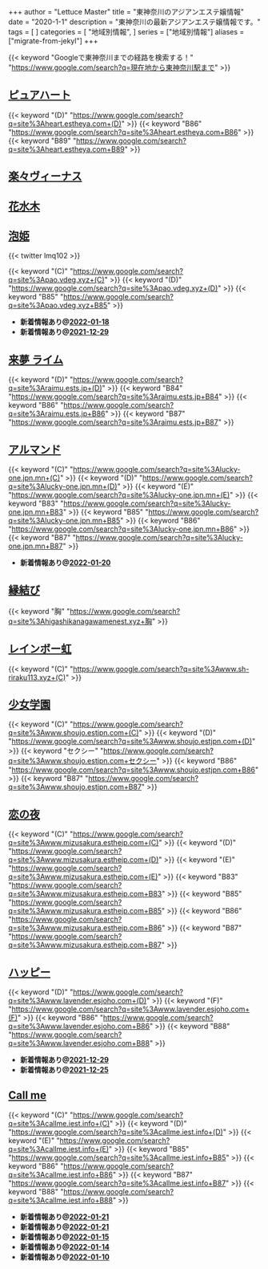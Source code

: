 +++
author = "Lettuce Master"
title = "東神奈川のアジアンエステ嬢情報"
date = "2020-1-1"
description = "東神奈川の最新アジアンエステ嬢情報です。"
tags = [
]
categories = [
    "地域別情報",
]
series = ["地域別情報"]
aliases = ["migrate-from-jekyl"]
+++

{{< keyword "Googleで東神奈川までの経路を検索する！" "https://www.google.com/search?q=現在地から東神奈川駅まで" >}}

## [ピュアハート](http://heart.estheya.com/)
{{< keyword "(D)" "https://www.google.com/search?q=site%3Aheart.estheya.com+(D)" >}} {{< keyword "B86" "https://www.google.com/search?q=site%3Aheart.estheya.com+B86" >}} {{< keyword "B89" "https://www.google.com/search?q=site%3Aheart.estheya.com+B89" >}} 

## [楽々ヴィーナス](http://www.rakuraku-venus.xyz/)


## [花水木](http://est-hanamizuki.com/)


## [泡姫](http://pao.vdeg.xyz/)


{{< twitter lmq102 >}}

{{< keyword "(C)" "https://www.google.com/search?q=site%3Apao.vdeg.xyz+(C)" >}} {{< keyword "(D)" "https://www.google.com/search?q=site%3Apao.vdeg.xyz+(D)" >}} {{< keyword "B85" "https://www.google.com/search?q=site%3Apao.vdeg.xyz+B85" >}} 

- **新着情報あり@[2022-01-18](/post/2022-01-18)**
- **新着情報あり@[2021-12-29](/post/2021-12-29)**
## [来夢 ライム](http://raimu.ests.jp/)
{{< keyword "(D)" "https://www.google.com/search?q=site%3Araimu.ests.jp+(D)" >}} {{< keyword "B84" "https://www.google.com/search?q=site%3Araimu.ests.jp+B84" >}} {{< keyword "B86" "https://www.google.com/search?q=site%3Araimu.ests.jp+B86" >}} {{< keyword "B87" "https://www.google.com/search?q=site%3Araimu.ests.jp+B87" >}} 

## [アルマンド](http://lucky-one.jpn.mn/)
{{< keyword "(C)" "https://www.google.com/search?q=site%3Alucky-one.jpn.mn+(C)" >}} {{< keyword "(D)" "https://www.google.com/search?q=site%3Alucky-one.jpn.mn+(D)" >}} {{< keyword "(E)" "https://www.google.com/search?q=site%3Alucky-one.jpn.mn+(E)" >}} {{< keyword "B83" "https://www.google.com/search?q=site%3Alucky-one.jpn.mn+B83" >}} {{< keyword "B85" "https://www.google.com/search?q=site%3Alucky-one.jpn.mn+B85" >}} {{< keyword "B86" "https://www.google.com/search?q=site%3Alucky-one.jpn.mn+B86" >}} {{< keyword "B87" "https://www.google.com/search?q=site%3Alucky-one.jpn.mn+B87" >}} 

- **新着情報あり@[2022-01-20](/post/2022-01-20)**
## [縁結び](http://higashikanagawamenest.xyz/)
{{< keyword "胸" "https://www.google.com/search?q=site%3Ahigashikanagawamenest.xyz+胸" >}} 

## [レインボー虹](http://www.sh-riraku113.xyz/)
{{< keyword "(C)" "https://www.google.com/search?q=site%3Awww.sh-riraku113.xyz+(C)" >}} 

## [少女学園](http://www.shoujo.estjpn.com/)
{{< keyword "(C)" "https://www.google.com/search?q=site%3Awww.shoujo.estjpn.com+(C)" >}} {{< keyword "(D)" "https://www.google.com/search?q=site%3Awww.shoujo.estjpn.com+(D)" >}} {{< keyword "セクシー" "https://www.google.com/search?q=site%3Awww.shoujo.estjpn.com+セクシー" >}} {{< keyword "B86" "https://www.google.com/search?q=site%3Awww.shoujo.estjpn.com+B86" >}} {{< keyword "B87" "https://www.google.com/search?q=site%3Awww.shoujo.estjpn.com+B87" >}} 

## [恋の夜](http://www.mizusakura.esthejp.com/)
{{< keyword "(C)" "https://www.google.com/search?q=site%3Awww.mizusakura.esthejp.com+(C)" >}} {{< keyword "(D)" "https://www.google.com/search?q=site%3Awww.mizusakura.esthejp.com+(D)" >}} {{< keyword "(E)" "https://www.google.com/search?q=site%3Awww.mizusakura.esthejp.com+(E)" >}} {{< keyword "B83" "https://www.google.com/search?q=site%3Awww.mizusakura.esthejp.com+B83" >}} {{< keyword "B85" "https://www.google.com/search?q=site%3Awww.mizusakura.esthejp.com+B85" >}} {{< keyword "B86" "https://www.google.com/search?q=site%3Awww.mizusakura.esthejp.com+B86" >}} {{< keyword "B87" "https://www.google.com/search?q=site%3Awww.mizusakura.esthejp.com+B87" >}} 

## [ハッピー](http://www.lavender.esjoho.com/)
{{< keyword "(D)" "https://www.google.com/search?q=site%3Awww.lavender.esjoho.com+(D)" >}} {{< keyword "(F)" "https://www.google.com/search?q=site%3Awww.lavender.esjoho.com+(F)" >}} {{< keyword "B86" "https://www.google.com/search?q=site%3Awww.lavender.esjoho.com+B86" >}} {{< keyword "B88" "https://www.google.com/search?q=site%3Awww.lavender.esjoho.com+B88" >}} 

- **新着情報あり@[2021-12-29](/post/2021-12-29)**
- **新着情報あり@[2021-12-25](/post/2021-12-25)**
## [Call me](https://callme.iest.info/)
{{< keyword "(C)" "https://www.google.com/search?q=site%3Acallme.iest.info+(C)" >}} {{< keyword "(D)" "https://www.google.com/search?q=site%3Acallme.iest.info+(D)" >}} {{< keyword "(E)" "https://www.google.com/search?q=site%3Acallme.iest.info+(E)" >}} {{< keyword "B85" "https://www.google.com/search?q=site%3Acallme.iest.info+B85" >}} {{< keyword "B86" "https://www.google.com/search?q=site%3Acallme.iest.info+B86" >}} {{< keyword "B87" "https://www.google.com/search?q=site%3Acallme.iest.info+B87" >}} {{< keyword "B88" "https://www.google.com/search?q=site%3Acallme.iest.info+B88" >}} 

- **新着情報あり@[2022-01-21](/post/2022-01-21)**
- **新着情報あり@[2022-01-21](/post/2022-01-21)**
- **新着情報あり@[2022-01-15](/post/2022-01-15)**
- **新着情報あり@[2022-01-14](/post/2022-01-14)**
- **新着情報あり@[2022-01-10](/post/2022-01-10)**
